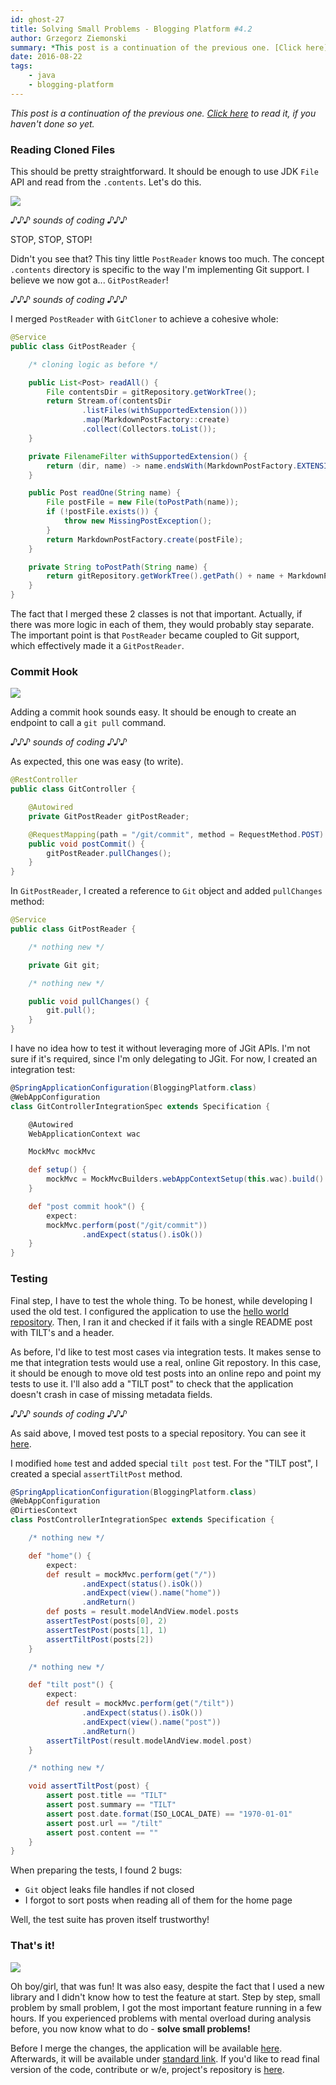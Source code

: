 ```yaml
---
id: ghost-27
title: Solving Small Problems - Blogging Platform #4.2
author: Grzegorz Ziemonski
summary: *This post is a continuation of the previous one. [Click here](http://tidyjava.com/solving-small-problems) to read it, if you haven't done so yet.*
date: 2016-08-22
tags:
    - java
    - blogging-platform
---
```

*This post is a continuation of the previous one. [Click here](http://tidyjava.com/solving-small-problems) to read it, if you haven't done so yet.*

### Reading Cloned Files

This should be pretty straightforward. It should be enough to use JDK `File` API and read from the `.contents`. Let's do this.

![](/img/read.png)

*&#9834;&#9834;&#9834; sounds of coding &#9834;&#9834;&#9834;*

STOP, STOP, STOP!

Didn't you see that? This tiny little `PostReader` knows too much. The concept `.contents` directory is specific to the way I'm implementing Git support. I believe we now got a... `GitPostReader`!

*&#9834;&#9834;&#9834; sounds of coding &#9834;&#9834;&#9834;*

I merged `PostReader` with `GitCloner` to achieve a cohesive whole:

```java
@Service
public class GitPostReader {

    /* cloning logic as before */

    public List<Post> readAll() {
        File contentsDir = gitRepository.getWorkTree();
        return Stream.of(contentsDir
                .listFiles(withSupportedExtension()))
                .map(MarkdownPostFactory::create)
                .collect(Collectors.toList());
    }

    private FilenameFilter withSupportedExtension() {
        return (dir, name) -> name.endsWith(MarkdownPostFactory.EXTENSION);
    }

    public Post readOne(String name) {
        File postFile = new File(toPostPath(name));
        if (!postFile.exists()) {
            throw new MissingPostException();
        }
        return MarkdownPostFactory.create(postFile);
    }

    private String toPostPath(String name) {
        return gitRepository.getWorkTree().getPath() + name + MarkdownPostFactory.EXTENSION;
    }
}
```

The fact that I merged these 2 classes is not that important. Actually, if there was more logic in each of them, they would probably stay separate. The important point is that `PostReader` became coupled to Git support, which effectively made it a `GitPostReader`.

### Commit Hook

![](/img/hook.jpg)

Adding a commit hook sounds easy. It should be enough to create an endpoint to call a `git pull` command.

*&#9834;&#9834;&#9834; sounds of coding &#9834;&#9834;&#9834;*

As expected, this one was easy (to write).

```java
@RestController
public class GitController {

    @Autowired
    private GitPostReader gitPostReader;

    @RequestMapping(path = "/git/commit", method = RequestMethod.POST)
    public void postCommit() {
        gitPostReader.pullChanges();
    }
}
```

In `GitPostReader`, I created a reference to `Git` object and added `pullChanges` method:

```java
@Service
public class GitPostReader {

    /* nothing new */

    private Git git;

    /* nothing new */

    public void pullChanges() {
        git.pull();
    }
}
```

I have no idea how to test it without leveraging more of JGit APIs. I'm not sure if it's required, since I'm only delegating to JGit. For now, I created an integration test:

```groovy
@SpringApplicationConfiguration(BloggingPlatform.class)
@WebAppConfiguration
class GitControllerIntegrationSpec extends Specification {

    @Autowired
    WebApplicationContext wac

    MockMvc mockMvc

    def setup() {
        mockMvc = MockMvcBuilders.webAppContextSetup(this.wac).build()
    }

    def "post commit hook"() {
        expect:
        mockMvc.perform(post("/git/commit"))
                .andExpect(status().isOk())
    }
}
```

### Testing

Final step, I have to test the whole thing. To be honest, while developing I used the old test. I configured the application to use the [hello world repository](https://github.com/tidyjava/blogging-platform-hello-world). Then, I ran it and checked if it fails with a single README post with TILT's and a header.

As before, I'd like to test most cases via integration tests. It makes sense to me that integration tests would use a real, online Git repostory. In this case, it should be enough to move old test posts into an online repo and point my tests to use it. I'll also add a "TILT post" to check that the application doesn't crash in case of missing metadata fields.

*&#9834;&#9834;&#9834; sounds of coding &#9834;&#9834;&#9834;*

As said above, I moved test posts to a special repository. You can see it [here](https://github.com/tidyjava/blogging-platform-test-contents).

I modified `home` test and added special `tilt post` test. For the "TILT post", I created a special `assertTiltPost` method.

```groovy
@SpringApplicationConfiguration(BloggingPlatform.class)
@WebAppConfiguration
@DirtiesContext
class PostControllerIntegrationSpec extends Specification {

    /* nothing new */

    def "home"() {
        expect:
        def result = mockMvc.perform(get("/"))
                .andExpect(status().isOk())
                .andExpect(view().name("home"))
                .andReturn()
        def posts = result.modelAndView.model.posts
        assertTestPost(posts[0], 2)
        assertTestPost(posts[1], 1)
        assertTiltPost(posts[2])
    }

    /* nothing new */

    def "tilt post"() {
        expect:
        def result = mockMvc.perform(get("/tilt"))
                .andExpect(status().isOk())
                .andExpect(view().name("post"))
                .andReturn()
        assertTiltPost(result.modelAndView.model.post)
    }

    /* nothing new */

    void assertTiltPost(post) {
        assert post.title == "TILT"
        assert post.summary == "TILT"
        assert post.date.format(ISO_LOCAL_DATE) == "1970-01-01"
        assert post.url == "/tilt"
        assert post.content == ""
    }
}
```

When preparing the tests, I found 2 bugs:

* `Git` object leaks file handles if not closed
* I forgot to sort posts when reading all of them for the home page

Well, the test suite has proven itself trustworthy!

### That's it!

![](/img/final.jpg)

Oh boy/girl, that was fun! It was also easy, despite the fact that I used a new library and I didn't know how to test the feature at start. Step by step, small problem by small problem, I got the most important feature running in a few hours. If you experienced problems with mental overload during analysis before, you now know what to do - **solve small problems!**

Before I merge the changes, the application will be available [here](https://blogging-platform-part4.herokuapp.com/). Afterwards, it will be available under [standard link](https://blogging-platform.herokuapp.com/). If you'd like to read final version of the code, contribute or w/e, project's repository is [here](https://github.com/tidyjava/blogging-platform).